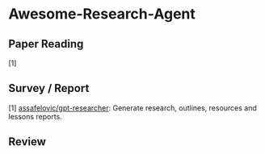 # Awesome-Research-Agent

## Paper Reading
[1] 

## Survey / Report
[1] [assafelovic/gpt-researcher](https://github.com/assafelovic/gpt-researcher): Generate research, outlines, resources and lessons reports.

## Review
